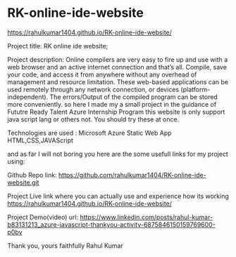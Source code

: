 # RK-online-ide-website
https://rahulkumar1404.github.io/RK-online-ide-website/

Project title: RK online ide website;

Project description:
Online compilers are very easy to fire up and use with a web browser and an active internet connection and that’s all. Compile, save your code, and access it from anywhere without any overhead of management and resource limitation. These web-based applications can be used remotely through any network connection, or devices (platform-independent). The errors/Output of the compiled program can be stored more conveniently. so here I made my a small project in the guidance of Fututre Ready Talent Azure Internship Program this website is only support java script lang or others not. You should try these at once.

Technologies are used : 
Microsoft Azure Static Web App
HTML,CSS,JAVAScript

and as far I will not boring you here are the some usefull links for my project using:

Github Repo link:
https://github.com/rahulkumar1404/RK-online-ide-website.git

Project Live link where you can actually use and experience how its working
https://rahulkumar1404.github.io/RK-online-ide-website/

Project Demo(video) url:
https://www.linkedin.com/posts/rahul-kumar-b83131213_azure-javascript-thankyou-activity-6875846150159769600-p0by

Thank you,
yours faithfully
Rahul Kumar
